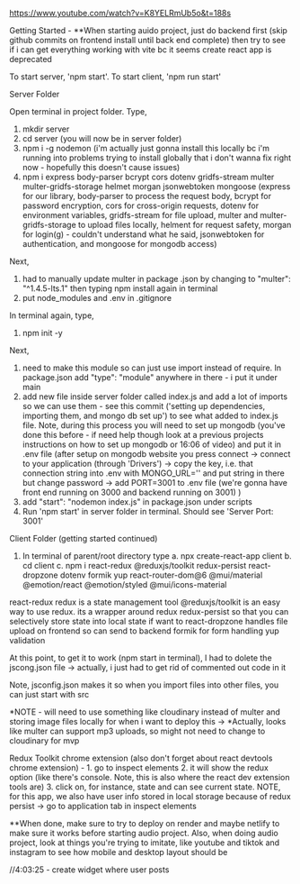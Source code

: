 https://www.youtube.com/watch?v=K8YELRmUb5o&t=188s

Getting Started - **When starting auido project, just do backend first (skip github commits on frontend install until back end complete) then try to see if i can get everything working with vite bc it seems create react app is deprecated

To start server, 'npm start'. To start client, 'npm run start'

Server Folder

Open terminal in project folder. Type,
1. mkdir server
2. cd server
(you will now be in server folder)
3. npm i -g nodemon
(i'm actually just gonna install this locally bc i'm running into problems trying to install globally that i don't wanna fix right now - hopefully this doesn't cause issues)
4. npm i express body-parser bcrypt cors dotenv gridfs-stream multer multer-gridfs-storage helmet morgan jsonwebtoken mongoose
(express for our library, body-parser to process the request body, bcrypt for password encryption, cors for cross-origin requests, dotenv for environment variables, gridfs-stream for file upload, multer and multer-gridfs-storage to upload files locally, helment for request safety, morgan for login(g) - couldn't understand what he said, jsonwebtoken for authentication, and mongoose for mongodb access)

Next, 
1. had to manually update multer in package .json by changing to "multer": "^1.4.5-lts.1" then typing npm install again in terminal
2. put node_modules and .env in .gitignore

In terminal again, type,
1. npm init -y

Next,
1. need to make this module so can just use import instead of require. In package.json add "type": "module" anywhere in there - i put it under main
2. add new file inside server folder called index.js and add a lot of imports so we can use them - see this commit ('setting up dependencies, importing them, and mongo db set up') to see what added to index.js file. Note, during this process you will need to set up mongodb (you've done this before - if need help though look at a previous projects instructions on how to set up mongodb or 16:06 of video) and put it in .env file (after setup on mongodb website you press connect -> connect to your application (through 'Drivers') -> copy the key, i.e. that connection string into .env with MONGO_URL='' and put string in there but change password -> add PORT=3001 to .env file (we're gonna have front end running on 3000 and backend running on 3001) )
3. add "start": "nodemon index.js" in package.json under scripts
4. Run 'npm start' in server folder in terminal. Should see 'Server Port: 3001'

Client Folder (getting started continued)

1. In terminal of parent/root directory type
    a. npx create-react-app client
    b. cd client
    c. npm i react-redux @reduxjs/toolkit redux-persist react-dropzone dotenv formik yup react-router-dom@6 @mui/material @emotion/react @emotion/styled @mui/icons-material

  react-redux redux is a state management tool
  @reduxjs/toolkit is an easy way to use redux. its a wrapper around redux
  redux-persist so that you can selectively store state into local state if want to 
  react-dropzone handles file upload on frontend so can send to backend
  formik for form handling
  yup validation

At this point, to get it to work (npm start in terminal), I had to dolete the jscong.json file -> actually, i just had to get rid of commented out code in it

Note, jsconfig.json makes it so when you import files into other files, you can just start with src

*NOTE - will need to use something like cloudinary instead of multer and storing image files locally for when i want to deploy this -> *Actually, looks like multer can support mp3 uploads, so might not need to change to cloudinary for mvp

Redux Toolkit chrome extension (also don't forget about react devtools chrome extension) - 1. go to inspect elements 2. it will show the redux option (like there's console. Note, this is also where the react dev extension tools are) 3. click on, for instance, state and can see current state. NOTE, for this app, we also have user info stored in local storage because of redux persist -> go to application tab in inspect elements

**When done, make sure to try to deploy on render and maybe netlify to make sure it works before starting audio project. Also, when doing audio project, look at things you're trying to imitate, like youtube and tiktok and instagram to see how mobile and desktop layout should be

//4:03:25 - create widget where user posts